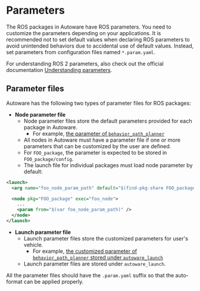 # Parameters

The ROS packages in Autoware have ROS parameters. You need to customize the parameters depending on your applications.
It is recommended not to set default values when declaring ROS parameters to avoid unintended behaviors due to accidental use of default values.
Instead, set parameters from configuration files named `*.param.yaml`.

For understanding ROS 2 parameters, also check out the official documentation [Understanding parameters](https://docs.ros.org/en/humble/Tutorials/Beginner-CLI-Tools/Understanding-ROS2-Parameters/Understanding-ROS2-Parameters.html).

## Parameter files

Autoware has the following two types of parameter files for ROS packages:

- **Node parameter file**
  - Node parameter files store the default parameters provided for each package in Autoware.
    - For example, [the parameter of `behavior_path_planner`](https://github.com/autowarefoundation/autoware.universe/tree/245242cee866de2d113e89c562353c5fc17f1f98/planning/behavior_path_planner/config)
  - All nodes in Autoware must have a parameter file if one or more parameters that can be customized by the user are defined.
  - For `FOO_package`, the parameter is expected to be stored in `FOO_package/config`.
  - The launch file for individual packages must load node parameter by default:

```xml
<launch>
  <arg name="foo_node_param_path" default="$(find-pkg-share FOO_package)/config/foo_node.param.yaml" />

  <node pkg="FOO_package" exec="foo_node">
    ...
    <param from="$(var foo_node_param_path)" />
  </node>
</launch>
```

- **Launch parameter file**
  - Launch parameter files store the customized parameters for user's vehicle.
    - For example, [the customized parameter of `behavior_path_planner` stored under `autoware_launch`](https://github.com/autowarefoundation/autoware_launch/tree/5fa613b9d80bf4f0db77efde03a43f7ede6bac86/autoware_launch/config)
  - Launch parameter files are stored under `autoware_launch`.

All the parameter files should have the `.param.yaml` suffix so that the auto-format can be applied properly.
